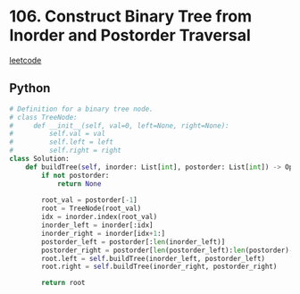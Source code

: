 # 106. Construct Binary Tree from Inorder and Postorder Traversal
[leetcode](https://leetcode.com/problems/construct-binary-tree-from-inorder-and-postorder-traversal/description/)

## Python
```python
# Definition for a binary tree node.
# class TreeNode:
#     def __init__(self, val=0, left=None, right=None):
#         self.val = val
#         self.left = left
#         self.right = right
class Solution:
    def buildTree(self, inorder: List[int], postorder: List[int]) -> Optional[TreeNode]:
        if not postorder:
            return None
        
        root_val = postorder[-1]
        root = TreeNode(root_val)
        idx = inorder.index(root_val)
        inorder_left = inorder[:idx]
        inorder_right = inorder[idx+1:]
        postorder_left = postorder[:len(inorder_left)]
        postorder_right = postorder[len(postorder_left):len(postorder)-1]
        root.left = self.buildTree(inorder_left, postorder_left)
        root.right = self.buildTree(inorder_right, postorder_right)

        return root
```